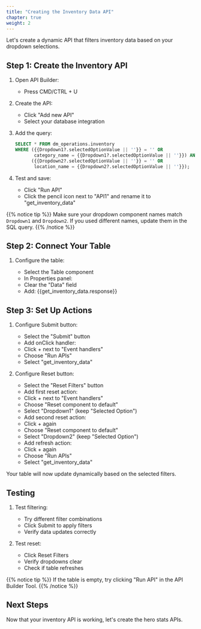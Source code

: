 ```yaml
---
title: "Creating the Inventory Data API"
chapter: true
weight: 2
---
```


Let's create a dynamic API that filters inventory data based on your dropdown selections.

## Step 1: Create the Inventory API

1. Open API Builder:

    - Press CMD/CTRL + U

2. Create the API:

    - Click "Add new API"
    - Select your database integration

3. Add the query:

   ```sql
   SELECT * FROM dm_operations.inventory
   WHERE ({{Dropdown1?.selectedOptionValue || ''}} = '' OR 
          category_name = {{Dropdown1?.selectedOptionValue || ''}}) AND
         ({{Dropdown2?.selectedOptionValue || ''}} = '' OR 
          location_name = {{Dropdown2?.selectedOptionValue || ''}});
   ```

4. Test and save:

    - Click "Run API"
    - Click the pencil icon next to "API1" and rename it to "get_inventory_data"

{{% notice tip %}}
Make sure your dropdown component names match `Dropdown1` and `Dropdown2`. If you used different names, update them in the SQL query.
{{% /notice %}}

## Step 2: Connect Your Table

1. Configure the table:

    - Select the Table component
    - In Properties panel:
     - Clear the "Data" field
     - Add: {{get_inventory_data.response}}

## Step 3: Set Up Actions

1. Configure Submit button:

    - Select the "Submit" button
    - Add onClick handler:
     - Click + next to "Event handlers"
     - Choose "Run APIs"
     - Select "get_inventory_data"

2. Configure Reset button:

    - Select the "Reset Filters" button
    - Add first reset action:
     - Click + next to "Event handlers"
     - Choose "Reset component to default"
     - Select "Dropdown1" (keep "Selected Option")
    - Add second reset action:
     - Click + again
     - Choose "Reset component to default"
     - Select "Dropdown2" (keep "Selected Option")
    - Add refresh action:
     - Click + again
     - Choose "Run APIs"
     - Select "get_inventory_data"

Your table will now update dynamically based on the selected filters.

## Testing

1. Test filtering:

    - Try different filter combinations
    - Click Submit to apply filters
    - Verify data updates correctly

2. Test reset:

    - Click Reset Filters
    - Verify dropdowns clear
    - Check if table refreshes

{{% notice tip %}}
If the table is empty, try clicking "Run API" in the API Builder Tool.
{{% /notice %}}

## Next Steps

Now that your inventory API is working, let's create the hero stats APIs.
